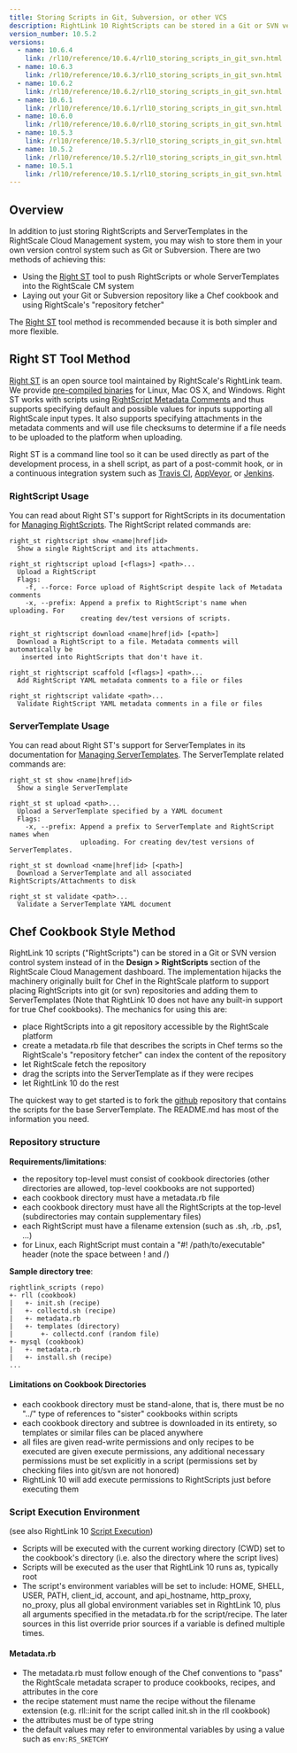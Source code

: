 ```yaml
---
title: Storing Scripts in Git, Subversion, or other VCS
description: RightLink 10 RightScripts can be stored in a Git or SVN version control system instead of in the Design > RightScripts section of the RightScale Cloud Management Dashboard.
version_number: 10.5.2
versions:
  - name: 10.6.4
    link: /rl10/reference/10.6.4/rl10_storing_scripts_in_git_svn.html
  - name: 10.6.3
    link: /rl10/reference/10.6.3/rl10_storing_scripts_in_git_svn.html
  - name: 10.6.2
    link: /rl10/reference/10.6.2/rl10_storing_scripts_in_git_svn.html
  - name: 10.6.1
    link: /rl10/reference/10.6.1/rl10_storing_scripts_in_git_svn.html
  - name: 10.6.0
    link: /rl10/reference/10.6.0/rl10_storing_scripts_in_git_svn.html
  - name: 10.5.3
    link: /rl10/reference/10.5.3/rl10_storing_scripts_in_git_svn.html
  - name: 10.5.2
    link: /rl10/reference/10.5.2/rl10_storing_scripts_in_git_svn.html
  - name: 10.5.1
    link: /rl10/reference/10.5.1/rl10_storing_scripts_in_git_svn.html
---
```


## Overview

In addition to just storing RightScripts and ServerTemplates in the RightScale Cloud Management system, you may wish to
store them in your own version control system such as Git or Subversion. There are two methods of achieving this:

* Using the [Right ST] tool to push RightScripts or whole ServerTemplates into the RightScale CM system
* Laying out your Git or Subversion repository like a Chef cookbook and using RightScale's "repository fetcher"

The [Right ST] tool method is recommended because it is both simpler and more flexible.

[Right ST]: https://github.com/rightscale/right_st

## Right ST Tool Method

[Right ST] is an open source tool maintained by RightScale's RightLink team. We provide [pre-compiled binaries] for
Linux, Mac OS X, and Windows. Right ST works with scripts using [RightScript Metadata Comments] and thus supports
specifying default and possible values for inputs supporting all RightScale input types. It also supports specifying
attachments in the metadata comments and will use file checksums to determine if a file needs to be uploaded to the
platform when uploading.

Right ST is a command line tool so it can be used directly as part of the development process, in a shell script, as
part of a post-commit hook, or in a continuous integration system such as [Travis CI], [AppVeyor], or [Jenkins].

[Travis CI]: https://travis-ci.org/
[AppVeyor]: https://www.appveyor.com/
[Jenkins]: https://jenkins-ci.org/

### RightScript Usage

You can read about Right ST's support for RightScripts in its documentation for [Managing RightScripts]. The RightScript
related commands are:

[Managing RightScripts]: https://github.com/rightscale/right_st#managing-rightscripts

```
right_st rightscript show <name|href|id>
  Show a single RightScript and its attachments.

right_st rightscript upload [<flags>] <path>...
  Upload a RightScript
  Flags:
    -f, --force: Force upload of RightScript despite lack of Metadata comments
    -x, --prefix: Append a prefix to RightScript's name when uploading. For
                  creating dev/test versions of scripts.

right_st rightscript download <name|href|id> [<path>]
  Download a RightScript to a file. Metadata comments will automatically be
   inserted into RightScripts that don't have it.

right_st rightscript scaffold [<flags>] <path>...
  Add RightScript YAML metadata comments to a file or files

right_st rightscript validate <path>...
  Validate RightScript YAML metadata comments in a file or files
```

### ServerTemplate Usage

You can read about Right ST's support for ServerTemplates in its documentation for [Managing ServerTemplates]. The
ServerTemplate related commands are:

[Managing ServerTemplates]: https://github.com/rightscale/right_st#managing-servertemplates

```
right_st st show <name|href|id>
  Show a single ServerTemplate

right_st st upload <path>...
  Upload a ServerTemplate specified by a YAML document
  Flags:
    -x, --prefix: Append a prefix to ServerTemplate and RightScript names when
                  uploading. For creating dev/test versions of ServerTemplates.

right_st st download <name|href|id> [<path>]
  Download a ServerTemplate and all associated RightScripts/Attachments to disk

right_st st validate <path>...
  Validate a ServerTemplate YAML document
```

[pre-compiled binaries]: https://github.com/rightscale/right_st#installation
[RightScript Metadata Comments]: /cm/dashboard/design/rightscripts/rightscripts_metadata_comments.html

## Chef Cookbook Style Method

RightLink 10 scripts ("RightScripts") can be stored in a Git or SVN version control system instead of in the **Design > RightScripts** section of the RightScale Cloud Management dashboard. The implementation hijacks the machinery originally built for Chef in the RightScale platform to support placing RightScripts into git (or svn) repositories and adding them to ServerTemplates (Note that RightLink 10 does not have any built-in support for true Chef cookbooks). The mechanics for using this are:

* place RightScripts into a git repository accessible by the RightScale platform
* create a metadata.rb file that describes the scripts in Chef terms so the RightScale's "repository fetcher" can index the content of the repository
* let RightScale fetch the repository
* drag the scripts into the ServerTemplate as if they were recipes
* let RightLink 10 do the rest

The quickest way to get started is to fork the [github](https://github.com/rightscale/rightlink_scripts) repository that contains the scripts for the base ServerTemplate. The README.md has most of the information you need.

### Repository structure

**Requirements/limitations**:

* the repository top-level must consist of cookbook directories (other directories are allowed, top-level cookbooks are not supported)
* each cookbook directory must have a metadata.rb file
* each cookbook directory must have all the RightScripts at the top-level (subdirectories may contain supplementary files)
* each RightScript must have a filename extension (such as .sh, .rb, .ps1, ...)
* for Linux, each RightScript must contain a "#! /path/to/executable" header (note the space between ! and /)

**Sample directory tree**:

  ~~~
  rightlink_scripts (repo)
  +- rll (cookbook)
  |   +- init.sh (recipe)
  |   +- collectd.sh (recipe)
  |   +- metadata.rb
  |   +- templates (directory)
  |       +- collectd.conf (random file)
  +- mysql (cookbook)
  |   +- metadata.rb
  |   +- install.sh (recipe)
  ...
  ~~~

#### Limitations on Cookbook Directories

* each cookbook directory must be stand-alone, that is, there must be no "../" type of references to "sister" cookbooks within scripts
* each cookbook directory and subtree is downloaded in its entirety, so templates or similar files can be placed anywhere
* all files are given read-write permissions and only recipes to be executed are given execute permissions, any additional necessary permissions must be set explicitly in a script (permissions set by checking files into git/svn are not honored)
* RightLink 10 will add execute permissions to RightScripts just before executing them

### Script Execution Environment

(see also RightLink 10 [Script Execution](rl10_script_execution.html))

* Scripts will be executed with the current working directory (CWD) set to the cookbook's directory (i.e. also the directory where the script lives)
* Scripts will be executed as the user that RightLink 10 runs as, typically root
* The script's environment variables will be set to include: HOME, SHELL, USER, PATH, client_id, account, and api_hostname, http_proxy, no_proxy, plus all global environment variables set in RightLink 10, plus all arguments specified in the metadata.rb for the script/recipe. The later sources in this list override prior sources if a variable is defined multiple times.

#### Metadata.rb

* The metadata.rb must follow enough of the Chef conventions to "pass" the RightScale metadata scraper to produce cookbooks, recipes, and attributes in the core
* the recipe statement must name the recipe without the filename extension (e.g. rll::init for the script called init.sh in the rll cookbook)
* the attributes must be of type string
* the default values may refer to environmental variables by using a value such as `env:RS_SKETCHY`
